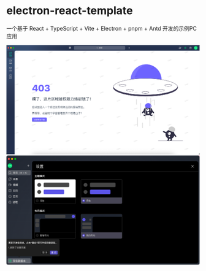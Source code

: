 # electron-react-template

一个基于 React + TypeScript + Vite + Electron + pnpm + Antd 开发的示例PC应用

![img.png](docs/images/img.png)
![img.png](docs/images/dark.png)
